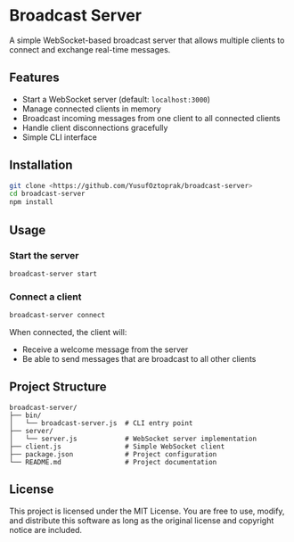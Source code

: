 # Broadcast Server

A simple WebSocket-based broadcast server that allows multiple clients to connect and exchange real-time messages.

## Features

* Start a WebSocket server (default: `localhost:3000`)
* Manage connected clients in memory
* Broadcast incoming messages from one client to all connected clients
* Handle client disconnections gracefully
* Simple CLI interface

## Installation

```bash
git clone <https://github.com/YusufOztoprak/broadcast-server>
cd broadcast-server
npm install
```

## Usage

### Start the server

```bash
broadcast-server start
```

### Connect a client

```bash
broadcast-server connect
```

When connected, the client will:

* Receive a welcome message from the server
* Be able to send messages that are broadcast to all other clients

## Project Structure

```
broadcast-server/
├── bin/
│   └── broadcast-server.js  # CLI entry point
├── server/
│   └── server.js            # WebSocket server implementation
├── client.js                # Simple WebSocket client
├── package.json             # Project configuration
└── README.md                # Project documentation
```

## License

This project is licensed under the MIT License.
You are free to use, modify, and distribute this software as long as the original license and copyright notice are included.
